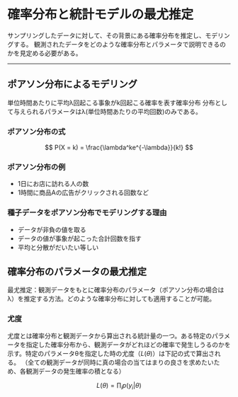 # 確率分布と統計モデルの最尤推定

サンプリングしたデータに対して、その背景にある確率分布を推定し、モデリングする。
観測されたデータをどのような確率分布とパラメータで説明できるのかを見定める必要がある。

___

## ポアソン分布によるモデリング

単位時間あたりに平均λ回起こる事象がk回起こる確率を表す確率分布
分布として与えられるパラメータはλ(単位時間あたりの平均回数)のみである。

### ポアソン分布の式

$$
P(X = k) = \frac{\lambda^ke^{-\lambda}}{k!}
$$

### ポアソン分布の例

- 1日にお店に訪れる人の数
- 1時間に商品Aの広告がクリックされる回数など

### 種子データをポアソン分布でモデリングする理由

- データが非負の値を取る
- データの値が事象が起こった合計回数を指す
- 平均と分散がだいたい等しい

## 確率分布のパラメータの最尤推定

最尤推定：観測データをもとに確率分布のパラメータ（ポアソン分布の場合はλ）を推定する方法。どのような確率分布に対しても適用することが可能。

### 尤度

尤度とは確率分布と観測データから算出される統計量の一つ。ある特定のパラメータを指定した確率分布から、観測データがどれほどの確率で発生しうるのかを示す。特定のパラメータθを指定した時の尤度（$L(\theta)$）は下記の式で算出される。
（全ての観測データが同時に真の場合の当てはまりの良さを求めたいため、各観測データの発生確率の積となる）

$$
L(\theta) = \prod_i{p(y_i|\theta)}
$$
